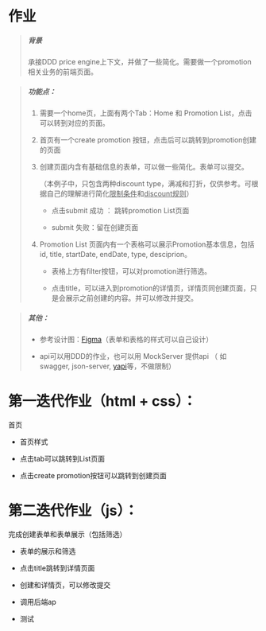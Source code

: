# 作业

> ##### 背景
> 
> 承接DDD price engine上下文，并做了一些简化。需要做一个promotion 相关业务的前端页面。

> ##### 功能点：
> 
> 1. 需要一个home页，上面有两个Tab：Home 和 Promotion List，点击可以转到对应的页面。
> 
> 2. 首页有一个create promotion 按钮，点击后可以跳转到promotion创建的页面
> 
> 3. 创建页面内含有基础信息的表单，可以做一些简化。表单可以提交。
>    
>    （本例子中，只包含两种discount type，满减和打折，仅供参考。可根据自己的理解进行简化<u>限制条件</u>和<u>discount规则</u>）
>    
>    - 点击submit 成功 ： 跳转promotion List页面
>    
>    - submit 失败：留在创建页面
> 
> 4. Promotion List 页面内有一个表格可以展示Promotion基本信息，包括id, title, startDate, endDate, type, desciprion。
>    
>    - 表格上方有filter按钮，可以对promotion进行筛选。
>    
>    - 点击title，可以进入到promotion的详情页，详情页同创建页面，只是会展示之前创建的内容。并可以修改并提交。

> ##### 其他：
> 
> - 参考设计图：[Figma](https://www.figma.com/file/XzZ0cvReNkOndjFVyM6USG/pojian?node-id=0%3A1)（表单和表格的样式可以自己设计）
> 
> - api可以用DDD的作业，也可以用 MockServer 提供api （ 如 swagger, json-server, [yapi](http://yapi.smart-xwork.cn/)等，不做限制）

# 第一迭代作业（html + css）：

首页

- 首页样式

- 点击tab可以跳转到List页面

- 点击create promotion按钮可以跳转到创建页面

# 第二迭代作业（js）：

完成创建表单和表单展示（包括筛选）

- 表单的展示和筛选

- 点击title跳转到详情页面

- 创建和详情页，可以修改提交

- 调用后端ap

- 测试
